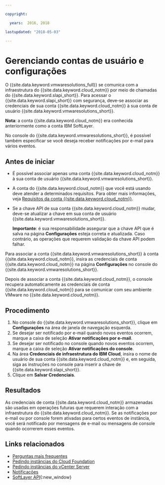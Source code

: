 ```yaml
---

copyright:

  years:  2016, 2018

lastupdated: "2018-05-03"

---
```


# Gerenciando contas de usuário e configurações

O {{site.data.keyword.vmwaresolutions_full}} se comunica com a infraestrutura do {{site.data.keyword.cloud_notm}} por meio de chamadas do {{site.data.keyword.slapi_short}}. Para acessar o {{site.data.keyword.slapi_short}} com segurança, deve-se associar as credenciais de sua conta {{site.data.keyword.cloud_notm}} à sua conta de usuário {{site.data.keyword.vmwaresolutions_short}}.

**Nota**: a conta {{site.data.keyword.cloud_notm}} era conhecida anteriormente como a conta IBM SoftLayer.

No console do {{site.data.keyword.vmwaresolutions_short}}, é possível também especificar se você deseja receber notificações por e-mail para vários eventos.

## Antes de iniciar

* É possível associar apenas uma conta {{site.data.keyword.cloud_notm}} à sua conta de usuário {{site.data.keyword.vmwaresolutions_short}}.
* A conta do {{site.data.keyword.cloud_notm}} que você está usando deve atender a determinados requisitos. Para obter mais informações, veja [Requisitos da conta {{site.data.keyword.cloud_notm}}](slaccountrequirement.html).
* Se a chave API de sua conta {{site.data.keyword.cloud_notm}} mudar, deve-se atualizar a chave em sua conta de usuário {{site.data.keyword.vmwaresolutions_short}}.

   **Importante**: é sua responsabilidade assegurar que a chave API que é salva na página **Configurações** esteja correta e atualizada.
   Caso contrário, as operações que requerem validação da chave API podem falhar.

Para associar a conta {{site.data.keyword.vmwaresolutions_short}} à conta {{site.data.keyword.cloud_notm}}, insira as credenciais de conta {{site.data.keyword.cloud_notm}} na página **Configurações** no console do {{site.data.keyword.vmwaresolutions_short}}.

Depois de associar a conta {{site.data.keyword.cloud_notm}}, o console recupera automaticamente as credenciais de conta {{site.data.keyword.cloud_notm}} para se comunicar com seu ambiente VMware no {{site.data.keyword.cloud_notm}}.

## Procedimento

1. No console do {{site.data.keyword.vmwaresolutions_short}}, clique em **Configurações** na área de janela de navegação esquerda.
2. Se desejar ser notificado por e-mail quando novos eventos ocorrem, marque a caixa de seleção **Ativar notificações por e-mail**.
3. Se desejar ser notificado no console quando novos eventos ocorrem, marque a caixa de seleção **Ativar notificações do console**.
4. Na área **Credenciais de infraestrutura do IBM Cloud**, insira o nome de usuário de sua conta {{site.data.keyword.cloud_notm}} e, em seguida, siga as instruções no console para inserir a chave de {{site.data.keyword.slapi_short}}.
5. Clique em **Salvar Credenciais**.

## Resultados

As credenciais de conta {{site.data.keyword.cloud_notm}} armazenadas são usadas em operações futuras que requerem interação com a infraestrutura do {{site.data.keyword.cloud_notm}}. Se as notificações por e-mail ou por console forem ativadas para certos eventos de instância, você será notificado por mensagens de e-mail ou mensagens de console quando ocorrerem esses eventos.

## Links relacionados

* [Perguntas mais frequentes](faq.html)
* [Pedindo instâncias do Cloud Foundation](../sddc/sd_orderinginstance.html)
* [Pedindo instâncias do vCenter Server](../vcenter/vc_orderinginstance.html)
* [Notificações](notifications.html)
* [SoftLayer API](../../../customer-portal/cpapi.html){:new_window}

